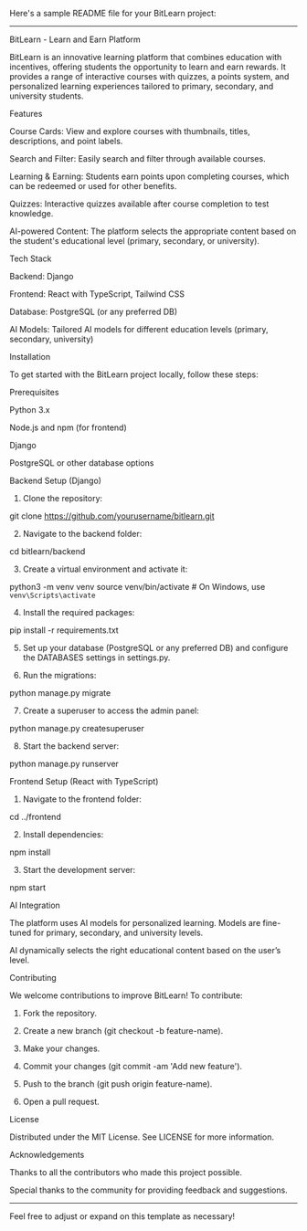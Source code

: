 Here's a sample README file for your BitLearn project:


---

BitLearn - Learn and Earn Platform

BitLearn is an innovative learning platform that combines education with incentives, offering students the opportunity to learn and earn rewards. It provides a range of interactive courses with quizzes, a points system, and personalized learning experiences tailored to primary, secondary, and university students.

Features

Course Cards: View and explore courses with thumbnails, titles, descriptions, and point labels.

Search and Filter: Easily search and filter through available courses.

Learning & Earning: Students earn points upon completing courses, which can be redeemed or used for other benefits.

Quizzes: Interactive quizzes available after course completion to test knowledge.

AI-powered Content: The platform selects the appropriate content based on the student's educational level (primary, secondary, or university).


Tech Stack

Backend: Django

Frontend: React with TypeScript, Tailwind CSS

Database: PostgreSQL (or any preferred DB)

AI Models: Tailored AI models for different education levels (primary, secondary, university)


Installation

To get started with the BitLearn project locally, follow these steps:

Prerequisites

Python 3.x

Node.js and npm (for frontend)

Django

PostgreSQL or other database options


Backend Setup (Django)

1. Clone the repository:

git clone https://github.com/yourusername/bitlearn.git


2. Navigate to the backend folder:

cd bitlearn/backend


3. Create a virtual environment and activate it:

python3 -m venv venv
source venv/bin/activate  # On Windows, use `venv\Scripts\activate`


4. Install the required packages:

pip install -r requirements.txt


5. Set up your database (PostgreSQL or any preferred DB) and configure the DATABASES settings in settings.py.


6. Run the migrations:

python manage.py migrate


7. Create a superuser to access the admin panel:

python manage.py createsuperuser


8. Start the backend server:

python manage.py runserver



Frontend Setup (React with TypeScript)

1. Navigate to the frontend folder:

cd ../frontend


2. Install dependencies:

npm install


3. Start the development server:

npm start



AI Integration

The platform uses AI models for personalized learning. Models are fine-tuned for primary, secondary, and university levels.

AI dynamically selects the right educational content based on the user’s level.


Contributing

We welcome contributions to improve BitLearn! To contribute:

1. Fork the repository.


2. Create a new branch (git checkout -b feature-name).


3. Make your changes.


4. Commit your changes (git commit -am 'Add new feature').


5. Push to the branch (git push origin feature-name).


6. Open a pull request.



License

Distributed under the MIT License. See LICENSE for more information.

Acknowledgements

Thanks to all the contributors who made this project possible.

Special thanks to the community for providing feedback and suggestions.



---

Feel free to adjust or expand on this template as necessary!

